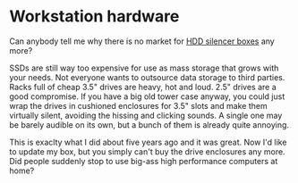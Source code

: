 # Workstation hardware

Can anybody tell me why there is no market for [HDD silencer boxes](http://www.quietpc.com/quiet-drive-2) any more?

SSDs are still way too expensive for use as mass storage that grows with your needs. Not everyone wants to outsource data storage to third parties. Racks full of cheap 3.5" drives are heavy, hot and loud. 2.5" drives are a good compromise. If you have a big old tower case anyway, you could just wrap the drives in cushioned enclosures for 3.5" slots and make them virtually silent, avoiding the hissing and clicking sounds. A single one may be barely audible on its own, but a bunch of them is already quite annoying.

This is exaclty what I did about five years ago and it was great. Now I'd like to update my box, but you simply can't buy the drive enclosures any more. Did people suddenly stop to use big-ass high performance computers at home?
